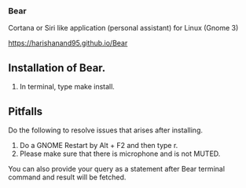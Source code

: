 ### Bear
Cortana or Siri like application (personal assistant) for Linux (Gnome 3)

https://harishanand95.github.io/Bear

## Installation of Bear.

   1. In terminal, type make install.

## Pitfalls

Do the following to resolve issues that arises after installing.
   1. Do a GNOME Restart by Alt + F2 and then type r.
   2. Please make sure that there is microphone and is not MUTED.


You can also provide your query as a statement after Bear terminal command and result will be fetched.



